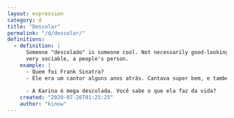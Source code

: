 ```yaml
---
layout: expression
category: d
title: "Descolar"
permalink: "/d/descolar/"
definitions:
  - definition: |
      Someone "descolado" is someone cool. Not necessarily good-looking, but a person that is
      very sociable, a people's person.
    example: |
      - Quem foi Frank Sinatra?
      - Ele era um cantor alguns anos atrás. Cantava super bem, e também era super **descolado**.
      
      - A Karina é mega descolada. Você sabe o que ela faz da vida?
    created: "2020-07-26T01:25:25"
    author: "kinow"
---
```

